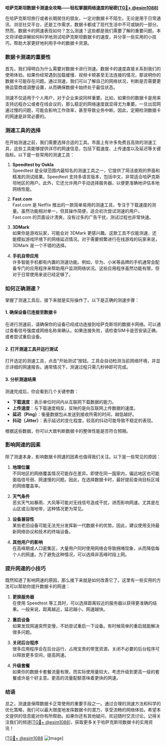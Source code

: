 **哈萨克斯坦数据卡测速全攻略——轻松掌握网络速度的秘密[[TG💪+ @esim1088](https://t.me/s/esim1088)]**

在哈萨克斯坦旅行或者长期居住的朋友，一定对数据卡不陌生。无论是用于日常通讯、浏览社交平台，还是工作需求，数据卡都成了现代生活中不可或缺的一部分。然而，数据卡的网速表现如何？怎么测速？这些都是我们需要了解的重要问题。本文将详细讲解如何科学地测试哈萨克斯坦数据卡的速度，并分享一些实用的小技巧，帮助大家更好地利用手中的数据卡资源。

### 数据卡测速的重要性

首先，我们得明白为什么需要对数据卡进行测速。数据卡的速度直接关系到我们的使用体验。如果你经常遇到加载缓慢、视频卡顿甚至无法连接的情况，那说明你的数据卡可能存在问题。通过测速，我们可以了解自己的网络状况，判断是否需要更换运营商或调整设置，从而确保数据卡始终处于最佳状态。

测速不仅适用于个人用户，对于企业来说同样重要。比如，如果你的数据卡是用来支持远程办公或者在线会议的，那么稳定的网络速度就显得尤为重要。一旦出现网速过慢的问题，可能会影响工作效率，甚至导致业务中断。因此，定期检测数据卡的网速是非常必要的。

### 测速工具的选择

在开始测速之前，我们需要选择合适的工具。市面上有许多免费且高效的测速工具，这些工具能够提供详尽的网速信息，包括下载速度、上传速度以及延迟等关键指标。以下是一些常用的测速工具：

1. **Speedtest by Ookla**  
   Speedtest 是全球范围内最知名的测速工具之一，它提供了简洁直观的界面和精准的测试结果。Speedtest 支持多语言版本，包括中文，非常适合哈萨克斯坦地区的用户。此外，它还允许用户手动选择服务器，以便更准确地评估本地网络性能。

2. **Fast.com**  
   Fast.com 是 Netflix 推出的一款简单易用的测速工具，专注于下载速度的测量。虽然功能相对单一，但其操作简便，适合初次尝试测速的用户。Fast.com 的页面设计清爽，没有过多的广告干扰，测试过程也非常快速。

3. **3DMark**  
   如果你是游戏玩家，可能会对 3DMark 更感兴趣。这款工具不仅能测速，还能模拟游戏环境下的网络延迟情况。对于需要频繁进行在线游戏的玩家来说，3DMark 是一个不错的选择。

4. **手机自带应用**  
   许多智能手机都有内置的测速功能。例如，华为、小米等品牌的手机通常会配备专门的应用程序来帮助用户监测网络状况。这些应用程序虽然功能有限，但对于日常使用来说已经足够了。

### 如何正确测速？

掌握了测速工具后，接下来就是实际操作了。以下是正确的测速步骤：

#### 1. 确保设备已连接至数据卡
在进行测速前，请确保你的设备已经成功连接到哈萨克斯坦的数据卡网络。可以通过查看信号强度或网络名称来确认。如果连接失败，请检查SIM卡是否安装正确，或者尝试重启设备。

#### 2. 打开测速工具并运行测试
打开选定的测速工具，点击“开始测试”按钮。工具会自动检测当前网络环境，并显示详细的网速报告。通常情况下，测速过程只需几秒钟即可完成。

#### 3. 分析测速结果
测速完成后，你会看到几个关键参数：
- **下载速度**：表示单位时间内从互联网下载数据的能力。
- **上传速度**：与下载速度相反，反映的是向互联网上传数据的速度。
- **延迟（Ping）**：衡量数据包从发送到接收所需的时间，越低越好。
- **抖动（Jitter）**：表示延迟的变化程度，较高的抖动可能导致不稳定的表现。

根据这些数据，你可以大致判断数据卡的整体性能是否符合预期。

### 影响网速的因素

除了测速本身，影响数据卡网速的因素也值得我们关注。以下是一些常见的原因：

1. **地理位置**  
   不同地区的网络覆盖情况可能存在差异。即使在同一国家内，偏远地区也可能面临信号弱、网速慢的问题。因此，在选择数据卡时，最好提前查询目标区域的网络覆盖率。

2. **天气条件**  
   恶劣天气如暴雨、大风等可能对无线信号造成干扰，进而影响网速。尤其是在山区或沿海地带，这种情况更为常见。

3. **设备兼容性**  
   某些老旧设备可能无法充分发挥新一代数据卡的优势。因此，建议使用支持最新网络协议和技术的终端设备。

4. **其他用户的影响**  
   在高峰期或人口密集区，大量用户同时使用网络会导致拥堵现象，从而降低每个人的网速。为了避免这种情况，可以选择非高峰时段上网。

### 提升网速的小技巧

既然知道了影响网速的原因，那么接下来就是如何改善它了。这里有一些实用的方法可以帮助你提升数据卡的网速：

1. **更换服务器**  
   在使用 Speedtest 等工具时，可以选择距离较近的服务器以获得更准确的结果。一般来说，距离越近，延迟越小，网速越快。

2. **重启设备**  
   如果发现网速突然变慢，不妨尝试重启一下设备。有时候简单的重启就能解决很多问题。

3. **关闭后台程序**  
   很多应用程序会在后台运行，占用宝贵的带宽资源。关闭不必要的后台程序可以释放更多空间，提高网速。

4. **升级套餐**  
   如果你的数据卡套餐流量有限，而实际使用量较大，考虑升级到更高一级的套餐或许是个好主意。更高的流量配额意味着更快的网速。

### 结语

总之，测速是保障数据卡正常使用的重要手段之一。通过合理的测速方法和科学的优化策略，我们可以最大限度地发挥数据卡的潜力，享受流畅的网络体验。希望本文提供的信息能对你有所帮助。如果你还有其他疑问，欢迎随时交流讨论。记得关注我们的频道[[TG💪+ @esim1088](https://t.me/s/esim1088)]，获取更多关于哈萨克斯坦数据卡的实用资讯！

[[TG💪+ @esim1088](https://t.me/s/esim1088) ![Image](https://i.postimg.cc/4NQfJmqS/Snipaste-2025-05-13-00-14-12.png)]
